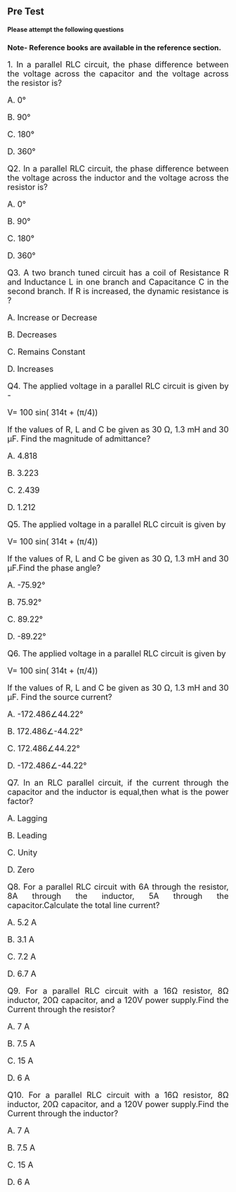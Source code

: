 ## Pre Test 
#### Please attempt the following questions

### Note- Reference books are available in the reference section.

<div align="justify" style="font-size:18px;">

1. In a parallel RLC circuit, the phase difference between the voltage across the capacitor and the voltage across the resistor is? 

A. 0°

B. 90°

C. 180°

D. 360°

Q2. In a parallel RLC circuit, the phase difference between the voltage across the inductor and the voltage across the resistor is?

A. 0°

B. 90°

C. 180°

D. 360°

Q3. A two branch tuned circuit has a coil of Resistance R and Inductance L in one branch and Capacitance C in the second branch. If R is increased, the dynamic resistance is ?

A. Increase or Decrease

B. Decreases

C. Remains Constant

D. Increases

Q4. The applied voltage in a parallel RLC circuit is given by -

V= 100 sin( 314t + (π/4))

If the values of R, L and C be given as 30 Ω, 1.3 mH and 30 μF. Find the magnitude of admittance?

A. 4.818

B. 3.223

C. 2.439

D. 1.212
 
Q5. The applied voltage in a parallel RLC circuit is given by

V= 100 sin( 314t + (π/4))

If the values of R, L and C be given as 30 Ω, 1.3 mH and 30 μF.Find the phase angle?

A. -75.92°

B. 75.92°

C. 89.22°

D. -89.22°
 
Q6. The applied voltage in a parallel RLC circuit is given by

V= 100 sin( 314t + (π/4))

If the values of R, L and C be given as 30 Ω, 1.3 mH and 30 μF. Find the source current?

A. -172.486∠44.22°

B. 172.486∠-44.22°

C. 172.486∠44.22°

D. -172.486∠-44.22°
 
Q7. In an RLC parallel circuit, if the current through the capacitor and the inductor is equal,then what is the power factor?

A. Lagging

B. Leading

C. Unity

D. Zero

Q8. For a parallel RLC circuit with 6A through the resistor, 8A through the inductor, 5A through the capacitor.Calculate the total line current?

A. 5.2 A

B. 3.1 A

C. 7.2 A

D. 6.7 A

Q9. For a parallel RLC circuit with a 16Ω resistor, 8Ω inductor, 20Ω capacitor, and a 120V power supply.Find the Current through the resistor?

A. 7 A

B. 7.5 A

C. 15 A

D. 6 A

Q10. For a parallel RLC circuit with a 16Ω resistor, 8Ω inductor, 20Ω capacitor, and a 120V power supply.Find the Current through the inductor?

A. 7 A

B. 7.5 A

C. 15 A

D. 6 A

</div>